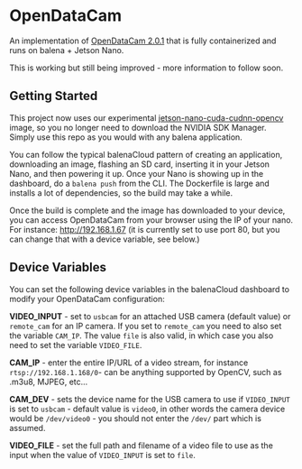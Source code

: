 # OpenDataCam
An implementation of [OpenDataCam 2.0.1](https://github.com/opendatacam/opendatacam) that is fully containerized and runs on balena + Jetson Nano.

This is working but still being improved - more information to follow soon.

## Getting Started

This project now uses our experimental [jetson-nano-cuda-cudnn-opencv](https://hub.docker.com/repository/docker/resinplayground/jetson-nano-cuda-cudnn-opencv) image, so you no longer need to download the NVIDIA SDK Manager. Simply use this repo as you would with any balena application.

You can follow the typical balenaCloud pattern of creating an application, downloading an image, flashing an SD card, inserting it in your Jetson Nano, and then powering it up. Once your Nano is showing up in the dashboard, do a `balena push` from the CLI. The Dockerfile is large and installs a lot of dependencies, so the build may take a while.

Once the build is complete and the image has downloaded to your device, you can access OpenDataCam from your browser using the IP of your nano. For instance: http://192.168.1.67 (it is currently set to use port 80, but you can change that with a device variable, see below.)


## Device Variables

You can set the following device variables in the balenaCloud dashboard to modify your OpenDataCam configuration:

**VIDEO_INPUT** - set to `usbcam` for an attached USB camera (default value) or `remote_cam` for an IP camera. If you set to `remote_cam` you need to also set the variable `CAM_IP`. The value `file` is also valid, in which case you also need to set the variable `VIDEO_FILE`.

**CAM_IP** - enter the entire IP/URL of a video stream, for instance `rtsp://192.168.1.168/0`- can be anything supported by OpenCV, such as .m3u8, MJPEG, etc...

**CAM_DEV** - sets the device name for the USB camera to use if `VIDEO_INPUT` is set to `usbcam` - default value is `video0`, in other words the camera device would be `/dev/video0` - you should not enter the `/dev/` part which is assumed.

**VIDEO_FILE** - set the full path and filename of a video file to use as the input when the value of `VIDEO_INPUT` is set to `file`.


